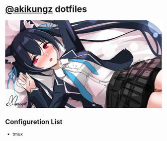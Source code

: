 # [@akikungz](https://github.com/akikungz) dotfiles

[![Serika Fanart](./images/114005344_p0.png "")](https://www.pixiv.net/en/artworks/114005344)

## Configuretion List

- tmux
